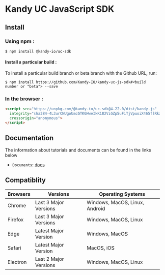 # Kandy UC JavaScript SDK

## Install

### Using npm :

`$ npm install @kandy-io/uc-sdk`

#### Install a particular build :

To install a particular build branch or beta branch with the Github URL, run:

`$ npm install https://github.com/Kandy-IO/kandy-uc-js-sdk#<build number or "beta"> --save`

### In the browser :
```html
<script src="https://unpkg.com/@kandy-io/uc-sdk@4.22.0/dist/kandy.js"
  integrity="sha384-4L3urCNUgoUmcGTKGHweIkK182ViGZp5uFiTjVpuoiX465flRkxgfPOnbpwWsOJ9"
  crossorigin="anonymous">
</script>
```
## Documentation

The information about tutorials and documents can be found in the links below

* `Documents`: [docs](https://kandy-io.github.io/kandy-uc-js-sdk/docs)



## Compatiblity

| Browsers | Versions              | Operating Systems              |
|----------|-----------------------|--------------------------------|
| Chrome   | Last 3 Major Versions | Windows, MacOS, Linux, Android |
| Firefox  | Last 3 Major Versions | Windows, MacOS, Linux          |
| Edge     | Latest Major Version  | Windows, MacOS                 |
| Safari   | Latest Major Version  | MacOS, iOS                     |
| Electron | Last 2 Major Versions | Windows, MacOS, Linux          |
